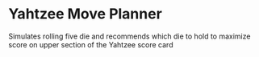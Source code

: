 # Yahtzee Move Planner
Simulates rolling five die and recommends which die to hold to maximize score on upper section of the Yahtzee score card
